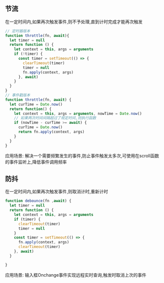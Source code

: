 ## 节流
在一定时间内,如果再次触发事件,则不予处理,直到计时完成才能再次触发
```js
// 定时器版本
function throttle(fn, await){
  let timer = null
  return function () {
    let context = this, args = arguments
    if (!timer) {
      const timer = setTimeout(() => {
        clearTimeout(timer)
        timer = null
        fn.apply(context, args)
      }, await)
    } 
  }
}
// 事件戳版本
function throttle(fn, await) {
  let curTime = Date.now()
  return function() {
    let context = this, args = arguments, nowTime = Date.now()
    // 如果两次时间间隔超过了规定时间,则执行函数
    if (nowTime - curTime >= await) {
      curTime = Date.now()
      return fn.apply(context, args)
    }
  }
}
```
应用场景: 解决一个需要频繁发生的事件,防止事件触发太多次,可使用在scroll函数的事件监听上,降低事件调用频率
## 防抖
在一定时间内,如果再次触发事件,则取消计时,重新计时
```js
function debounce(fn ,await) {
  let timer = null
  return function () {
    let context = this, args = arguments
    if (timer) {
      clearTimeout(timer)
      timer = null
    }
    const timer = setTimeout(() => {
      fn.apply(context, args)
      clearTimeout(timer)
    }, await)
  }

}
```
应用场景: 输入框Onchange事件实现远程实时查询,触发时取消上次的事件